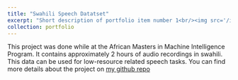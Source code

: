 ```yaml
---
title: "Swahili Speech Datatset"
excerpt: "Short description of portfolio item number 1<br/><img src='/images/projects/micah-boswell-unsplash'>"
collection: portfolio
---
```


This project was done while at the African Masters in Machine Intelligence Program. It contains approximately 2 hours of audio recordings in swahili. This data can be used for low-resource related speech tasks. You can find more details about the project on [my github repo](https://github.com/CateGitau/Swahili-Speech)
